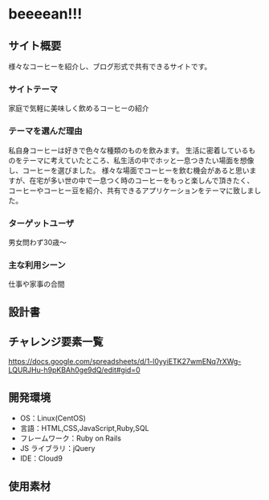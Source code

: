 # beeeean!!!

## サイト概要

様々なコーヒーを紹介し、ブログ形式で共有できるサイトです。

### サイトテーマ

家庭で気軽に美味しく飲めるコーヒーの紹介

### テーマを選んだ理由

私自身コーヒーは好きで色々な種類のものを飲みます。
生活に密着しているものをテーマに考えていたところ、私生活の中でホッと一息つきたい場面を想像し、コーヒーを選びました。
様々な場面でコーヒーを飲む機会があると思いますが、在宅が多い世の中で一息つく時のコーヒーをもっと楽しんで頂きたく、
コーヒーやコーヒー豆を紹介、共有できるアプリケーションをテーマに致しました。

### ターゲットユーザ

男女問わず30歳〜

### 主な利用シーン

仕事や家事の合間

## 設計書



## チャレンジ要素一覧

https://docs.google.com/spreadsheets/d/1-l0yyiETK27wmENq7rXWg-LQURJHu-h9pKBAh0ge9dQ/edit#gid=0

## 開発環境

- OS：Linux(CentOS)
- 言語：HTML,CSS,JavaScript,Ruby,SQL
- フレームワーク：Ruby on Rails
- JS ライブラリ：jQuery
- IDE：Cloud9

## 使用素材
